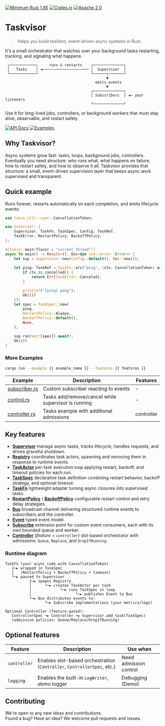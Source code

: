 [![Minimum Rust 1.85](https://img.shields.io/badge/rust-1.85%2B-orange.svg)](https://rust-lang.org)
[![Crates.io](https://img.shields.io/crates/v/taskvisor.svg)](https://crates.io/crates/taskvisor)
[![Apache 2.0](https://img.shields.io/badge/license-Apache2.0-orange.svg)](./LICENSE)

# Taskvisor
> Helps you build resilient, event-driven async systems in Rust.

It's a small orchestrator that watches over your background tasks restarting, tracking, and signaling what happens.
```text
 ┌────────────┐     runs & restarts    ┌──────────────┐
 │   Tasks    │ ◄───────────────────── │  Supervisor  │
 └────────────┘                        └──────┬───────┘
                                              ▼
                                         emits events
                                              ▼
                                       ┌──────────────┐
                                       │ Subscribers  │ ◄─ your listeners
                                       └──────────────┘
```
Use it for long-lived jobs, controllers, or background workers that must stay alive, observable, and restart safely.

<div>
  <a href="https://docs.rs/taskvisor/latest/taskvisor/"><img alt="API Docs" src="https://img.shields.io/badge/API%20Docs-4d76ae?style=for-the-badge&logo=rust&logoColor=white"></a>
  <a href="./examples/"><img alt="Examples" src="https://img.shields.io/badge/Examples-2ea44f?style=for-the-badge&logo=github&logoColor=white"></a>
</div>

## Why Taskvisor?
Async systems grow fast: tasks, loops, background jobs, controllers.    
Eventually you need structure: who runs what, what happens on failure, how to restart safely, and how to observe it all.
Taskvisor provides that structure: a small, event-driven supervision layer that keeps async work supervised and transparent.

## Quick example
Runs forever, restarts automatically on each completion, and emits lifecycle events:
```rust
use tokio_util::sync::CancellationToken;

use taskvisor::{
    Supervisor, TaskFn, TaskSpec, Config, TaskRef,
    TaskError, RestartPolicy, BackoffPolicy,
};

#[tokio::main(flavor = "current_thread")]
async fn main() -> Result<(), Box<dyn std::error::Error>> {
    let sup = Supervisor::new(Config::default(), Vec::new());
    
    let ping: TaskRef = TaskFn::arc("ping", |ctx: CancellationToken| async move {
        if ctx.is_cancelled() {
            return Err(TaskError::Canceled);
        }

        println!("[ping] pong");
        Ok(())
    });
    let spec = TaskSpec::new(
        ping,
        RestartPolicy::Always,
        BackoffPolicy::default(),
        None,
    );

    sup.run(vec![spec]).await?;
    Ok(())
}
```

### More Examples
```bash
cargo run --example {{ example_name }} --features {{ features }}
```
| Example                                                 | Description                                         | Features   |
|---------------------------------------------------------|-----------------------------------------------------|------------|
| [subscriber.rs](examples/subscriber.rs)                 | Custom subscriber reacting to events                | -          |
| [control.rs](examples/control.rs)                       | Tasks add/remove/cancel while supervisor is running | -          |
| [controller.rs](examples/controller.rs)                 | Tasks example with additional admissions            | controller |

## Key features
- **[Supervisor](./src/core/supervisor.rs)** manage async tasks, tracks lifecycle, handles requests, and drives graceful shutdown.
- **[Registry](./src/core/registry.rs)** coordinates task actors, spawning and removing them in response to runtime events.
- **[TaskActor](./src/core/actor.rs)** per-task execution loop applying restart, backoff, and timeout policies for each run.
- **[TaskSpec](./src/tasks/spec.rs)** declarative task definition combining restart behavior, backoff strategy, and optional timeout.
- **[TaskFn](./src/tasks/impl/func.rs)** lightweight adapter turning async closures into supervised tasks.
- **[RestartPolicy](./src/policies/restart.rs)** / **[BackoffPolicy](./src/policies/backoff.rs)** configurable restart control and retry delay strategies.
- **[Bus](./src/events/bus.rs)** broadcast channel delivering structured runtime events to subscribers and the controller.
- **[Event](./src/events/event.rs)** typed event model.
- **[Subscribe](./src/subscribers/subscriber.rs)** extension point for custom event consumers, each with its own bounded queue and worker.
- **[Controller](./src/controller/mod.rs)** *(feature = `controller`)* slot-based orchestrator with admissions: `Queue`, `Replace`, and `DropIfRunning`.

### Runtime diagram
```text
TaskFn (your async code with CancellationToken)
   ├─► wrapped in TaskSpec
   │   (RestartPolicy + BackoffPolicy + timeout)
   └─► passed to Supervisor
           ├─► spawns Registry
           │      └─► creates TaskActor per task
           │             └─► runs TaskSpec in loop
           │                    └─► publishes Event to Bus
           └─► Bus distributes events to:
                  └─► Subscribe implementations (your metrics/logs)

Optional Controller (feature-gated):
   ControllerSpec ─► Controller ─► Supervisor.add_task(TaskSpec)
   (admission policies: Queue/Replace/DropIfRunning)
```

## Optional features
| Feature       | Description                                                             | Use when               |
|---------------|-------------------------------------------------------------------------|------------------------|
| `controller`  | Enables slot-based orchestration (`Controller`, `ControllerSpec`, etc.) | Need admission control |
| `logging`     | Enables the built-in `LogWriter`, _demo_ logger                         | Debugging (Demo)       |

## Contributing
We're open to any new ideas and contributions.  
Found a bug? Have an idea? We welcome pull requests and issues.
